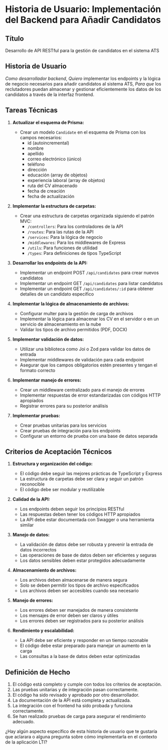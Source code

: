 # Historia de Usuario: Implementación del Backend para Añadir Candidatos

## Título
Desarrollo de API RESTful para la gestión de candidatos en el sistema ATS

## Historia de Usuario
*Como desarrollador backend*,
*Quiero* implementar los endpoints y la lógica de negocio necesarios para añadir candidatos al sistema ATS,
*Para que* los reclutadores puedan almacenar y gestionar eficientemente los datos de los candidatos a través de la interfaz frontend.

## Tareas Técnicas

1. **Actualizar el esquema de Prisma:**
   - Crear un modelo `Candidate` en el esquema de Prisma con los campos necesarios:
     - id (autoincremental)
     - nombre
     - apellido
     - correo electrónico (único)
     - teléfono
     - dirección
     - educación (array de objetos)
     - experiencia laboral (array de objetos)
     - ruta del CV almacenado
     - fecha de creación
     - fecha de actualización

2. **Implementar la estructura de carpetas:**
   - Crear una estructura de carpetas organizada siguiendo el patrón MVC:
     - `/controllers`: Para los controladores de la API
     - `/routes`: Para las rutas de la API
     - `/services`: Para la lógica de negocio
     - `/middlewares`: Para los middlewares de Express
     - `/utils`: Para funciones de utilidad
     - `/types`: Para definiciones de tipos TypeScript

3. **Desarrollar los endpoints de la API:**
   - Implementar un endpoint POST `/api/candidates` para crear nuevos candidatos
   - Implementar un endpoint GET `/api/candidates` para listar candidatos
   - Implementar un endpoint GET `/api/candidates/:id` para obtener detalles de un candidato específico

4. **Implementar la lógica de almacenamiento de archivos:**
   - Configurar multer para la gestión de carga de archivos
   - Implementar la lógica para almacenar los CV en el servidor o en un servicio de almacenamiento en la nube
   - Validar los tipos de archivo permitidos (PDF, DOCX)

5. **Implementar validación de datos:**
   - Utilizar una biblioteca como Joi o Zod para validar los datos de entrada
   - Implementar middlewares de validación para cada endpoint
   - Asegurar que los campos obligatorios estén presentes y tengan el formato correcto

6. **Implementar manejo de errores:**
   - Crear un middleware centralizado para el manejo de errores
   - Implementar respuestas de error estandarizadas con códigos HTTP apropiados
   - Registrar errores para su posterior análisis

7. **Implementar pruebas:**
   - Crear pruebas unitarias para los servicios
   - Crear pruebas de integración para los endpoints
   - Configurar un entorno de prueba con una base de datos separada

## Criterios de Aceptación Técnicos

1. **Estructura y organización del código:**
   - El código debe seguir las mejores prácticas de TypeScript y Express
   - La estructura de carpetas debe ser clara y seguir un patrón reconocible
   - El código debe ser modular y reutilizable

2. **Calidad de la API:**
   - Los endpoints deben seguir los principios RESTful
   - Las respuestas deben tener los códigos HTTP apropiados
   - La API debe estar documentada con Swagger o una herramienta similar

3. **Manejo de datos:**
   - La validación de datos debe ser robusta y prevenir la entrada de datos incorrectos
   - Las operaciones de base de datos deben ser eficientes y seguras
   - Los datos sensibles deben estar protegidos adecuadamente

4. **Almacenamiento de archivos:**
   - Los archivos deben almacenarse de manera segura
   - Solo se deben permitir los tipos de archivo especificados
   - Los archivos deben ser accesibles cuando sea necesario

5. **Manejo de errores:**
   - Los errores deben ser manejados de manera consistente
   - Los mensajes de error deben ser claros y útiles
   - Los errores deben ser registrados para su posterior análisis

6. **Rendimiento y escalabilidad:**
   - La API debe ser eficiente y responder en un tiempo razonable
   - El código debe estar preparado para manejar un aumento en la carga
   - Las consultas a la base de datos deben estar optimizadas

## Definición de Hecho

1. El código está completo y cumple con todos los criterios de aceptación.
2. Las pruebas unitarias y de integración pasan correctamente.
3. El código ha sido revisado y aprobado por otro desarrollador.
4. La documentación de la API está completa y actualizada.
5. La integración con el frontend ha sido probada y funciona correctamente.
6. Se han realizado pruebas de carga para asegurar el rendimiento adecuado.

¿Hay algún aspecto específico de esta historia de usuario que te gustaría que aclarara o alguna pregunta sobre cómo implementarla en el contexto de la aplicación LTI?

